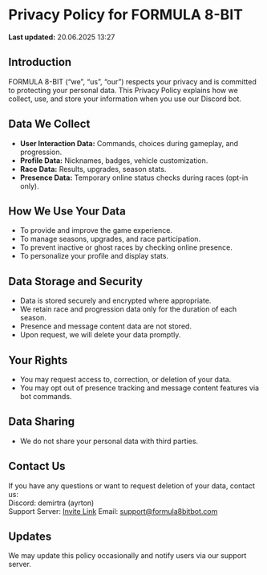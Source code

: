 # Privacy Policy for FORMULA 8-BIT

**Last updated:** 20.06.2025 13:27

## Introduction

FORMULA 8-BIT (“we”, “us”, “our”) respects your privacy and is committed to protecting your personal data. This Privacy Policy explains how we collect, use, and store your information when you use our Discord bot.

## Data We Collect

- **User Interaction Data:** Commands, choices during gameplay, and progression.
- **Profile Data:** Nicknames, badges, vehicle customization.
- **Race Data:** Results, upgrades, season stats.
- **Presence Data:** Temporary online status checks during races (opt-in only).

## How We Use Your Data

- To provide and improve the game experience.
- To manage seasons, upgrades, and race participation.
- To prevent inactive or ghost races by checking online presence.
- To personalize your profile and display stats.

## Data Storage and Security

- Data is stored securely and encrypted where appropriate.
- We retain race and progression data only for the duration of each season.
- Presence and message content data are not stored.
- Upon request, we will delete your data promptly.

## Your Rights

- You may request access to, correction, or deletion of your data.
- You may opt out of presence tracking and message content features via bot commands.

## Data Sharing

- We do not share your personal data with third parties.

## Contact Us

If you have any questions or want to request deletion of your data, contact us:  
Discord: demirtra (ayrton)  
Support Server: [Invite Link](https://discord.gg/rQAJ76m7BS)
Email: support@formula8bitbot.com

## Updates

We may update this policy occasionally and notify users via our support server.
